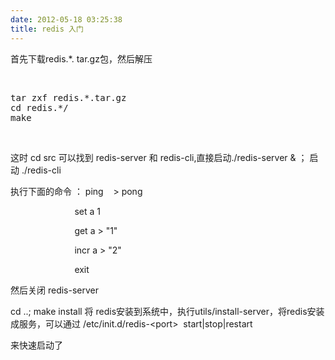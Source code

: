 ```yaml
---
date: 2012-05-18 03:25:38
title: redis 入门
---
```



<p>
	首先下载redis.*. tar.gz包，然后解压
</p>
<p>
	<br />
</p>
<pre class="prettyprint lang-bsh linenums">tar zxf redis.*.tar.gz
cd redis.*/
make</pre>
<span></span>
<p>
	<br />
</p>
<p>
	这时 cd src 可以找到 redis-server 和 redis-cli,直接启动./redis-server &amp; ； 启动 ./redis-cli
</p>
<p>
	执行下面的命令 ： ping &nbsp; &nbsp;&gt; pong
</p>
<p>
	&nbsp; &nbsp; &nbsp; &nbsp; &nbsp; &nbsp; &nbsp; &nbsp; &nbsp; &nbsp; &nbsp; &nbsp; &nbsp; set a 1&nbsp;
</p>
<p>
	&nbsp; &nbsp; &nbsp; &nbsp; &nbsp; &nbsp; &nbsp; &nbsp; &nbsp; &nbsp; &nbsp; &nbsp; &nbsp; get a &gt; "1"
</p>
<p>
	&nbsp; &nbsp; &nbsp; &nbsp; &nbsp; &nbsp; &nbsp; &nbsp; &nbsp; &nbsp; &nbsp; &nbsp; &nbsp; incr a &gt; "2"
</p>
<p>
	&nbsp; &nbsp; &nbsp; &nbsp; &nbsp; &nbsp; &nbsp; &nbsp; &nbsp; &nbsp; &nbsp; &nbsp; &nbsp; exit
</p>
<p>
	然后关闭 redis-server
</p>
<p>
	cd ..; make install 将 redis安装到系统中，执行utils/install-server，将redis安装成服务，可以通过 /etc/init.d/redis-&lt;port&gt; &nbsp;start|stop|restart
</p>
<p>
	来快速启动了
</p>
<p>
	<br />
</p>